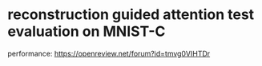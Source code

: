 # reconstruction guided attention test evaluation on MNIST-C
performance: https://openreview.net/forum?id=tmvg0VIHTDr